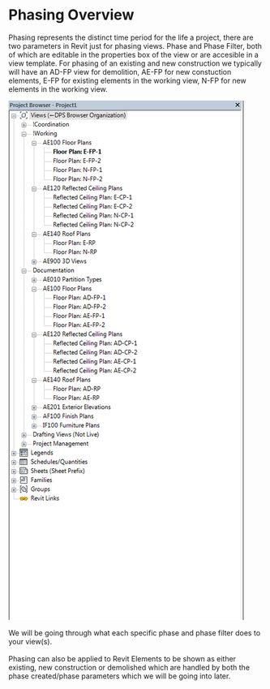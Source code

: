 # Phasing Overview

Phasing represents the distinct time period for the life a project, there are two parameters in Revit just for phasing views. Phase and Phase Filter, both of which are editable in the properties box of the view or are accesible in a view template. For phasing of an existing and new construction we typically will have an AD-FP view for demolition, AE-FP for new constuction elements, E-FP for existing elements in the working view, N-FP for new elements in the working view.

<img src="images/6/ViewNaming.png">

We will be going through what each specific phase and phase filter does to your view(s).
<br>
<br>
Phasing can also be applied to Revit Elements to be shown as either existing, new construction or demolished which are handled by both the phase created/phase parameters which we will be going into later. 
